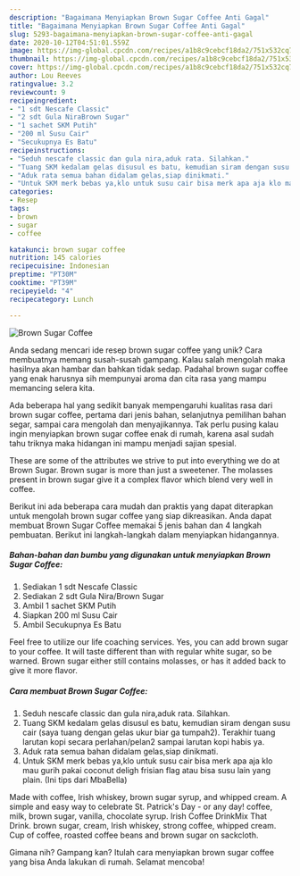 ```yaml
---
description: "Bagaimana Menyiapkan Brown Sugar Coffee Anti Gagal"
title: "Bagaimana Menyiapkan Brown Sugar Coffee Anti Gagal"
slug: 5293-bagaimana-menyiapkan-brown-sugar-coffee-anti-gagal
date: 2020-10-12T04:51:01.559Z
image: https://img-global.cpcdn.com/recipes/a1b8c9cebcf18da2/751x532cq70/brown-sugar-coffee-foto-resep-utama.jpg
thumbnail: https://img-global.cpcdn.com/recipes/a1b8c9cebcf18da2/751x532cq70/brown-sugar-coffee-foto-resep-utama.jpg
cover: https://img-global.cpcdn.com/recipes/a1b8c9cebcf18da2/751x532cq70/brown-sugar-coffee-foto-resep-utama.jpg
author: Lou Reeves
ratingvalue: 3.2
reviewcount: 9
recipeingredient:
- "1 sdt Nescafe Classic"
- "2 sdt Gula NiraBrown Sugar"
- "1 sachet SKM Putih"
- "200 ml Susu Cair"
- "Secukupnya Es Batu"
recipeinstructions:
- "Seduh nescafe classic dan gula nira,aduk rata. Silahkan."
- "Tuang SKM kedalam gelas disusul es batu, kemudian siram dengan susu cair (saya tuang dengan gelas ukur biar ga tumpah2). Terakhir tuang larutan kopi secara perlahan/pelan2 sampai larutan kopi habis ya."
- "Aduk rata semua bahan didalam gelas,siap dinikmati."
- "Untuk SKM merk bebas ya,klo untuk susu cair bisa merk apa aja klo mau gurih pakai coconut deligh frisian flag atau bisa susu lain yang plain. (Ini tips dari MbaBella)"
categories:
- Resep
tags:
- brown
- sugar
- coffee

katakunci: brown sugar coffee 
nutrition: 145 calories
recipecuisine: Indonesian
preptime: "PT30M"
cooktime: "PT39M"
recipeyield: "4"
recipecategory: Lunch

---
```



![Brown Sugar Coffee](https://img-global.cpcdn.com/recipes/a1b8c9cebcf18da2/751x532cq70/brown-sugar-coffee-foto-resep-utama.jpg)

Anda sedang mencari ide resep brown sugar coffee yang unik? Cara membuatnya memang susah-susah gampang. Kalau salah mengolah maka hasilnya akan hambar dan bahkan tidak sedap. Padahal brown sugar coffee yang enak harusnya sih mempunyai aroma dan cita rasa yang mampu memancing selera kita.

Ada beberapa hal yang sedikit banyak mempengaruhi kualitas rasa dari brown sugar coffee, pertama dari jenis bahan, selanjutnya pemilihan bahan segar, sampai cara mengolah dan menyajikannya. Tak perlu pusing kalau ingin menyiapkan brown sugar coffee enak di rumah, karena asal sudah tahu triknya maka hidangan ini mampu menjadi sajian spesial.

These are some of the attributes we strive to put into everything we do at Brown Sugar. Brown sugar is more than just a sweetener. The molasses present in brown sugar give it a complex flavor which blend very well in coffee.


Berikut ini ada beberapa cara mudah dan praktis yang dapat diterapkan untuk mengolah brown sugar coffee yang siap dikreasikan. Anda dapat membuat Brown Sugar Coffee memakai 5 jenis bahan dan 4 langkah pembuatan. Berikut ini langkah-langkah dalam menyiapkan hidangannya.

<!--inarticleads1-->

##### Bahan-bahan dan bumbu yang digunakan untuk menyiapkan Brown Sugar Coffee:

1. Sediakan 1 sdt Nescafe Classic
1. Sediakan 2 sdt Gula Nira/Brown Sugar
1. Ambil 1 sachet SKM Putih
1. Siapkan 200 ml Susu Cair
1. Ambil Secukupnya Es Batu


Feel free to utilize our life coaching services. Yes, you can add brown sugar to your coffee. It will taste different than with regular white sugar, so be warned. Brown sugar either still contains molasses, or has it added back to give it more flavor. 

<!--inarticleads2-->

##### Cara membuat Brown Sugar Coffee:

1. Seduh nescafe classic dan gula nira,aduk rata. Silahkan.
1. Tuang SKM kedalam gelas disusul es batu, kemudian siram dengan susu cair (saya tuang dengan gelas ukur biar ga tumpah2). Terakhir tuang larutan kopi secara perlahan/pelan2 sampai larutan kopi habis ya.
1. Aduk rata semua bahan didalam gelas,siap dinikmati.
1. Untuk SKM merk bebas ya,klo untuk susu cair bisa merk apa aja klo mau gurih pakai coconut deligh frisian flag atau bisa susu lain yang plain. (Ini tips dari MbaBella)


Made with coffee, Irish whiskey, brown sugar syrup, and whipped cream. A simple and easy way to celebrate St. Patrick&#39;s Day - or any day! coffee, milk, brown sugar, vanilla, chocolate syrup. Irish Coffee DrinkMix That Drink. brown sugar, cream, Irish whiskey, strong coffee, whipped cream. Cup of coffee, roasted coffee beans and brown sugar on sackcloth. 

Gimana nih? Gampang kan? Itulah cara menyiapkan brown sugar coffee yang bisa Anda lakukan di rumah. Selamat mencoba!
